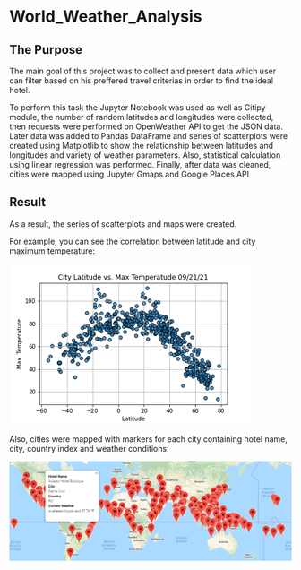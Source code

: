 # World_Weather_Analysis

## The Purpose

The main goal of this project was to collect and present data which user can filter based on his preffered travel criterias in order to find the ideal hotel. 

To perform this task the Jupyter Notebook was used as well as Citipy module, the number of random latitudes and longitudes were collected, then requests were performed on OpenWeather API to get the JSON data. Later data was added to Pandas DataFrame and series of scatterplots were created using Matplotlib to show the relationship between latitudes and longitudes and variety of weather parameters. Also, statistical calculation using linear regression was performed. Finally, after data was cleaned, cities were mapped using Jupyter Gmaps and Google Places API


## Result

As a result, the series of scatterplots and maps were created. 

For example, you can see the correlation between latitude and city maximum temperature:

![Fig1](https://github.com/AlekseiPronin/World_Weather_Analysis/blob/main/weather_data/Fig1.png)


Also, cities were mapped with markers for each city containing hotel name, city, country index and weather conditions:

![WeatherPy_vacation_map](https://github.com/AlekseiPronin/World_Weather_Analysis/blob/main/Vacation_Search/WeatherPy_vacation_map.png)
